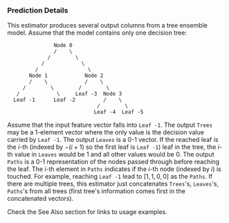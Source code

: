 ### Prediction Details
This estimator produces several output columns from a tree ensemble model. Assume that the model contains only one decision tree:

                   Node 0
                   /    \
                 /        \
               /            \
             /                \
           Node 1            Node 2
           /    \            /    \
         /        \        /        \
       /            \     Leaf -3  Node 3
      Leaf -1      Leaf -2         /    \
                                 /        \
                                Leaf -4  Leaf -5

Assume that the input feature vector falls into `Leaf -1`. The output `Trees` may be a 1-element vector where
the only value is the decision value carried by `Leaf -1`. The output `Leaves` is a 0-1 vector. If the reached
leaf is the $i$-th (indexed by $-(i+1)$ so the first leaf is `Leaf -1`) leaf in the tree, the $i$-th value in `Leaves`
would be 1 and all other values would be 0. The output `Paths` is a 0-1 representation of the nodes passed
through before reaching the leaf. The $i$-th element in `Paths` indicates if the $i$-th node (indexed by $i$) is touched.
For example, reaching `Leaf -1` lead to $[1, 1, 0, 0]$ as the `Paths`. If there are multiple trees, this estimator
just concatenates `Trees`'s, `Leaves`'s, `Paths`'s from all trees (first tree's information comes first in the concatenated vectors).

Check the See Also section for links to usage examples.